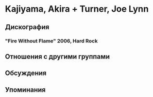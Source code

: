 # Kajiyama, Akira + Turner, Joe Lynn



## Дискография

### "Fire Without Flame" 2006, Hard Rock




## Отношения с другими группами


## Обсуждения


## Упоминания

